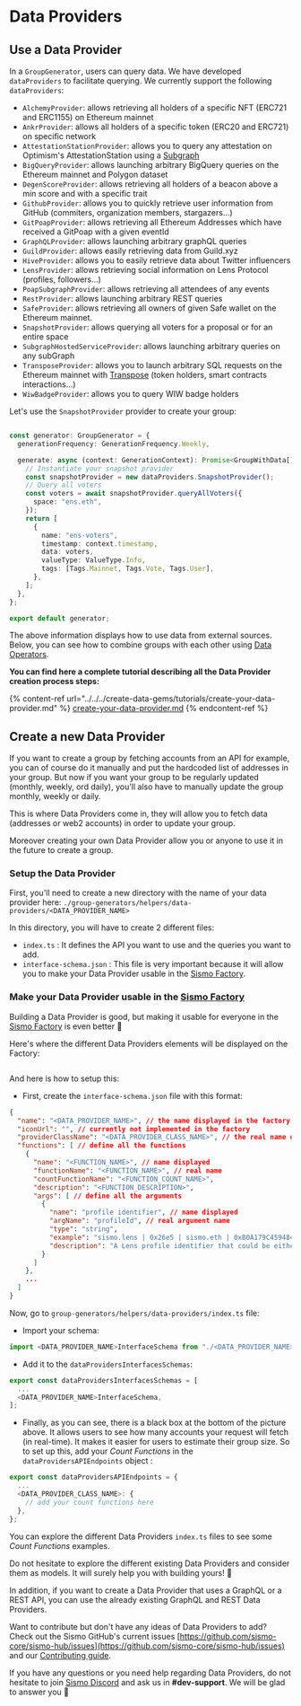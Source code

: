 # Data Providers

## Use a Data Provider

In a `GroupGenerator`, users can query data. We have developed `dataProviders` to facilitate querying. We currently support the following `dataProviders`:

* `AlchemyProvider`: allows retrieving all holders of a specific NFT (ERC721 and ERC1155) on Ethereum mainnet
* `AnkrProvider`: allows all holders of a specific token (ERC20 and ERC721) on specific network
* `AttestationStationProvider`: allows you to query any attestation on Optimism's AttestationStation using a [Subgraph](https://thegraph.com/hosted-service/subgraph/wslyvh/optimism-atst)
* `BigQueryProvider`: allows launching arbitrary BigQuery queries on the Ethereum mainnet and Polygon dataset
* `DegenScoreProvider`: allows retrieving all holders of a beacon above a min score and with a specific trait
* `GithubProvider`: allows you to quickly retrieve user information from GitHub (commiters, organization members, stargazers...)
* `GitPoapProvider`: allows retrieving all Ethereum Addresses which have received a GitPoap with a given eventId
* `GraphQLProvider`: allows launching arbitrary graphQL queries
* `GuildProvider`: allows easily retrieving data from Guild.xyz
* `HiveProvider`: allows you to easily retrieve data about Twitter influencers
* `LensProvider`: allows retrieving social information on Lens Protocol (profiles, followers...)
* `PoapSubgraphProvider`: allows retrieving all attendees of any events
* `RestProvider`: allows launching arbitrary REST queries
* `SafeProvider`: allows retrieving all owners of given Safe wallet on the Ethereum mainnet.
* `SnapshotProvider`: allows querying all voters for a proposal or for an entire space
* `SubgraphHostedServiceProvider`: allows launching arbitrary queries on any subGraph
* `TransposeProvider`: allows you to launch arbitrary SQL requests on the Ethereum mainnet with [Transpose](https://www.transpose.io/) (token holders, smart contracts interactions...)
* `WiwBadgeProvider`: allows you to query WIW badge holders

Let's use the `SnapshotProvider` provider to create your group:

```typescript

const generator: GroupGenerator = {
  generationFrequency: GenerationFrequency.Weekly,

  generate: async (context: GenerationContext): Promise<GroupWithData[]> => {
    // Instantiate your snapshot provider
    const snapshotProvider = new dataProviders.SnapshotProvider();
    // Query all voters
    const voters = await snapshotProvider.queryAllVoters({
      space: "ens.eth",
    });
    return [
      {
        name: "ens-voters",
        timestamp: context.timestamp,
        data: voters,
        valueType: ValueType.Info,
        tags: [Tags.Mainnet, Tags.Vote, Tags.User],
      },
    ];
  },
};

export default generator;
```

The above information displays how to use data from external sources. Below, you can see how to combine groups with each other using [Data Operators](data-operators.md).

**You can find here a complete tutorial describing all the Data Provider creation process steps:**

{% content-ref url="../../../create-data-gems/tutorials/create-your-data-provider.md" %}
[create-your-data-provider.md](../../../create-data-gems/tutorials/create-your-data-provider.md)
{% endcontent-ref %}

## Create a new Data Provider

If you want to create a group by fetching accounts from an API for example, you can of course do it manually and put the hardcoded list of addresses in your group. But now if you want your group to be regularly updated (monthly, weekly, ord daily), you'll also have to manually update the group monthly, weekly or daily.

This is where Data Providers come in, they will allow you to fetch data (addresses or web2 accounts) in order to update your group.

Moreover creating your own Data Provider allow you or anyone to use it in the future to create a group.

### Setup the Data Provider

First, you'll need to create a new directory with the name of your data provider here: `./group-generators/helpers/data-providers/<DATA_PROVIDER_NAME>`

In this directory, you will have to create 2 different files:

* `index.ts` : It defines the API you want to use and the queries you want to add.
* `interface-schema.json` : This file is very important because it will allow you to make your Data Provider usable in the [Sismo Factory](https://factory.sismo.io/).

### Make your Data Provider usable in the [Sismo Factory](https://factory.sismo.io/)

Building a Data Provider is good, but making it usable for everyone in the [Sismo Factory](https://factory.sismo.io/) is even better 🙌

Here's where the different Data Providers elements will be displayed on the Factory:

<figure><img src="../../../.gitbook/assets/Capture d’écran 2023-02-14 à 17.28.37 4.png" alt=""><figcaption></figcaption></figure>

And here is how to setup this:

* First, create the `interface-schema.json` file with this format:

```json
{
  "name": "<DATA_PROVIDER_NAME>", // the name displayed in the factory
  "iconUrl": "", // currently not implemented in the factory
  "providerClassName": "<DATA_PROVIDER_CLASS_NAME>", // the real name of the class
  "functions": [ // define all the functions
    {
      "name": "<FUNCTION_NAME>", // name displayed
      "functionName": "<FUNCTION_NAME>", // real name
      "countFunctionName": "<FUNCTION_COUNT_NAME>",
      "description": "<FUNCTION_DESCRIPTION>",
      "args": [ // define all the arguments
        {
          "name": "profile identifier", // name displayed
          "argName": "profileId", // real argument name
          "type": "string",
          "example": "sismo.lens | 0x26e5 | sismo.eth | 0xB0A179C459484885D1875009110F3cE3064867B9",
          "description": "A Lens profile identifier that could be either of a Lens handle, a Lens profile Id, an ENS or an Ethereum address"
        }
      ]
    },
    ...
  ]
}
```

Now, go to `group-generators/helpers/data-providers/index.ts` file:

* Import your schema:

```typescript
import <DATA_PROVIDER_NAME>InterfaceSchema from "./<DATA_PROVIDER_NAME>/interface-schema.json";
```

* Add it to the `dataProvidersInterfacesSchemas`:

```typescript
export const dataProvidersInterfacesSchemas = [
  ...
  <DATA_PROVIDER_NAME>InterfaceSchema,
];
```

* Finally, as you can see, there is a black box at the bottom of the picture above. It allows users to see how many accounts your request will fetch (in real-time). It makes it easier for users to estimate their group size. So to set up this, add your _Count Functions_ in the `dataProvidersAPIEndpoints` object :

```typescript
export const dataProvidersAPIEndpoints = {
  ...
  <DATA_PROVIDER_CLASS_NAME>: {
    // add your count functions here
  },
};
```

You can explore the different Data Providers `index.ts` files to see some _Count Functions_ examples.

Do not hesitate to explore the different existing Data Providers and consider them as models. It will surely help you with building yours! 🙌

In addition, if you want to create a Data Provider that uses a GraphQL or a REST API, you can use the already existing GraphQL and REST Data Providers.

Want to contribute but don't have any ideas of Data Providers to add? Check out the Sismo GitHub's current issues [https://github.com/sismo-core/sismo-hub/issues](https://github.com/sismo-core/sismo-hub/issues) and our [Contributing guide](https://github.com/sismo-core/sismo-hub/blob/main/CONTRIBUTING.md).

If you have any questions or you need help regarding Data Providers, do not hesitate to join [Sismo Discord](https://discord.gg/sismo) and ask us in **#dev-support**. We will be glad to answer you 🤗
